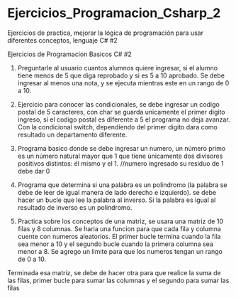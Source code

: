 # Ejercicios_Programacion_Csharp_2
Ejercicios de practica, mejorar la lógica de programación para usar diferentes conceptos, lenguaje C# #2

Ejercicios de Programacion Basicos C# #2

1) Preguntarle al usuario cuantos alumnos quiere ingresar, si el alumno tiene menos de 5 que diga reprobado y si es 5 a 10 aprobado.
Se debe ingresar al menos una nota, y se ejecuta mientras este en un rango de 0 a 10.

2) Ejercicio para conocer las condicionales, se debe ingresar un codigo postal de 5 caracteres, con char se guarda unicamente el primer
digito ingreso, si el codigo postal es diferente a 5 el programa no deja avanzar. Con la condicional switch, 
dependiendo del primer digito dara como resultado un departamento diferente.

3) Programa basico donde se debe ingresar un numero, un número primo es un número natural mayor que 1 que tiene únicamente dos divisores positivos distintos: 
él mismo y el 1. //numero ingresado su residuo de 1 debe dar 0

4) Programa que determina si una palabra es un polindromo (la palabra se debe de leer de igual manera de lado derecho e izquierdo). se debe hacer
un bucle que lee la palabra al inverso. Si la palabra es igual al resultado de inverso es un polindromo.

5) Practica sobre los conceptos de una matriz, se usara una matriz de 10 filas y 8 columnas. Se haria una funcion para que cada fila y columna cuente con numeros
aleatorios. El primer bucle termina cuando la fila sea menor a 10 y el segundo bucle cuando la primera columna sea menor a 8. Se agrego un limite para que los
numeros tengan un rango de 0 a 10. 

Terminada esa matriz, se debe de hacer otra para que realice la suma de las filas, primer bucle para sumar las columnas y el segundo para sumar las filas
